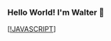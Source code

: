 ### Hello World! I'm Walter 👋

[[!JAVASCRIPT](https://img.shields.io/badge/JavaScript-F7DF1E?style=for-the-badge&logo=javascript&logoColor=black)]
